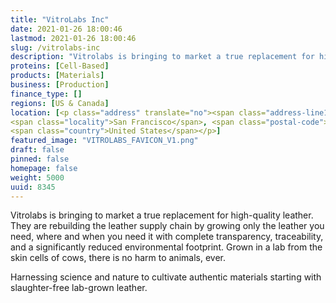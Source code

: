 ```yaml
---
title: "VitroLabs Inc"
date: 2021-01-26 18:00:46
lastmod: 2021-01-26 18:00:46
slug: /vitrolabs-inc
description: "Vitrolabs is bringing to market a true replacement for high-quality leather. They are rebuilding the leather supply chain by growing only the leather you need, where and when you need it with complete transparency, traceability, and a significantly reduced environmental footprint. Grown in a lab from the skin cells of cows, there is no harm to animals, ever. Harnessing science and nature to cultivate authentic materials starting with slaughter-free lab-grown leather."
proteins: [Cell-Based]
products: [Materials]
business: [Production]
finance_type: []
regions: [US & Canada]
location: [<p class="address" translate="no"><span class="address-line1">U.S. 101</span><br>
<span class="locality">San Francisco</span>, <span class="postal-code">94103</span><br>
<span class="country">United States</span></p>]
featured_image: "VITROLABS_FAVICON_V1.png"
draft: false
pinned: false
homepage: false
weight: 5000
uuid: 8345
---
```

<p>Vitrolabs is bringing to market a true replacement for high-quality leather. They are rebuilding the leather supply chain by growing only the leather you need, where and when you need it with complete transparency, traceability, and a significantly reduced environmental footprint. Grown in a lab from the skin cells of cows, there is no harm to animals, ever. </p>
<p>Harnessing science and nature to cultivate authentic materials starting with slaughter-free lab-grown leather.</p>
